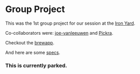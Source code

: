 # Group Project

This was the 1st group project for our session at the [Iron Yard](http://theironyard.com/).

Co-collaborators were: [joe-vanleeuwen](https://github.com/joe-vanleeuwen?source=c) and [Pickra](https://github.com/Pickra).

Checkout the [brewapp]( http://keeronmarc.github.io/brewapp/app ).

And here are some [specs](http://keeronmarc.github.io/brewapp/test/index.html).

### This is currently parked.


